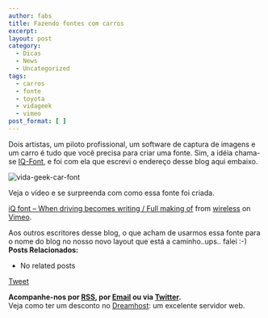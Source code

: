 ```yaml
---
author: fabs
title: Fazendo fontes com carros
excerpt:
layout: post
category:
  - Dicas
  - News
  - Uncategorized
tags:
  - carros
  - fonte
  - toyota
  - vidageek
  - vimeo
post_format: [ ]
---
```

Dois artistas, um piloto profissional, um software de captura de imagens e um carro é tudo que você precisa para criar uma fonte. Sim, a idéia chama-se [IQ-Font][1], e foi com ela que escrevi o endereço desse blog aqui embaixo.

![vida-geek-car-font][2]

Veja o vídeo e se surpreenda com como essa fonte foi criada.



[iQ font – When driving becomes writing / Full making of][3] from [wireless][4] on [Vimeo][5].

Aos outros escritores desse blog, o que acham de usarmos essa fonte para o nome do blog no nosso novo layout que está a caminho..ups.. falei :-) 
**Posts Relacionados:** 
*   No related posts



[Tweet][6] 





**Acompanhe-nos por [ RSS][7], por [Email][8] ou via [Twitter][9].**  
Veja como ter um desconto no [Dreamhost][10]: um excelente servidor web.

 [1]: http://nl.toyota.be/iqfont
 [2]: http://vidageek.net/wp-content/uploads/2009/07/picture-7.png "vida-geek-car-font"
 [3]: http://vimeo.com/5233789
 [4]: http://vimeo.com/wireless
 [5]: http://vimeo.com
 [6]: https://twitter.com/share
 [7]: http://feeds.feedburner.com/VidaGeek
 [8]: http://feedburner.google.com/fb/a/mailverify?uri=VidaGeek&loc=pt_BR
 [9]: http://twitter.com/blogvidageek
 [10]: http://vidageek.net/dreamhost/
